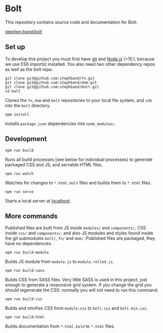 # Bolt

This repository contains source code and documentation for Bolt:

<a href="https:/stephen.band/bolt">stephen.band/bolt</a>


## Set up

To develop this project you must first have <a href="https://git-scm.com/">git</a> and <a href="https://nodejs.org">Node.js</a> (>15.1, because we use ES6 imports) installed.
You also need two other dependency repos as well as the bolt repo.

```
git clone git@github.com:stephband/fn.git
git clone git@github.com:stephband/dom.git
git clone git@github.com:stephband/bolt.git
cd bolt
```

Clones the `fn`, `dom` and `bolt` repositories to your local file system, and `cd`s into the `bolt` directory.

```
npm install
```

Installs `package.json` dependencies into `node_modules/`.

## Development

```
npm run build
```

Runs all build processes (see below for individual processes) to generate packaged CSS and JS, and servable HTML files. 

```
npm run watch
```

Watches for changes to `*.html.bolt` files and builds them to `*.html` files.

```
npm run serve
```

Starts a local server at [localhost](http://127.0.0.1:8080).

<!--
```
npm run publish
```

Pushes changes and publishes the results at <a href="https://nendaz.cruncher.ch">nendaz.cruncher.ch</a>, assuming you have ssh access to the cruncher server (hello@cruncher.ch to request access).
-->

## More commands

Published files are built from JS inside `modules/` and `components/`, CSS inside `css/` and `components/`, and also JS modules and styles found inside the git submodules `bolt/`, `fn/` and `dom/`. Published files are packaged, they have no dependencies.

```
npm run build-module
```

Builds JS module from `module.js` to `module.rolled.js`.

```
npm run build-sass
```

Builds CSS from SASS files. Very little SASS is used in this project, just enough to generate a responsive grid system. If you change the grid you should regenerate the CSS: normally you will not need to run this command.

```
npm run build-css
```

Builds and minifies CSS from `module.css` to `bolt.css` and `bolt.min.css`.

```
npm run build-html
```

Builds documentation from `*.html.bold` to `*.html` files.

